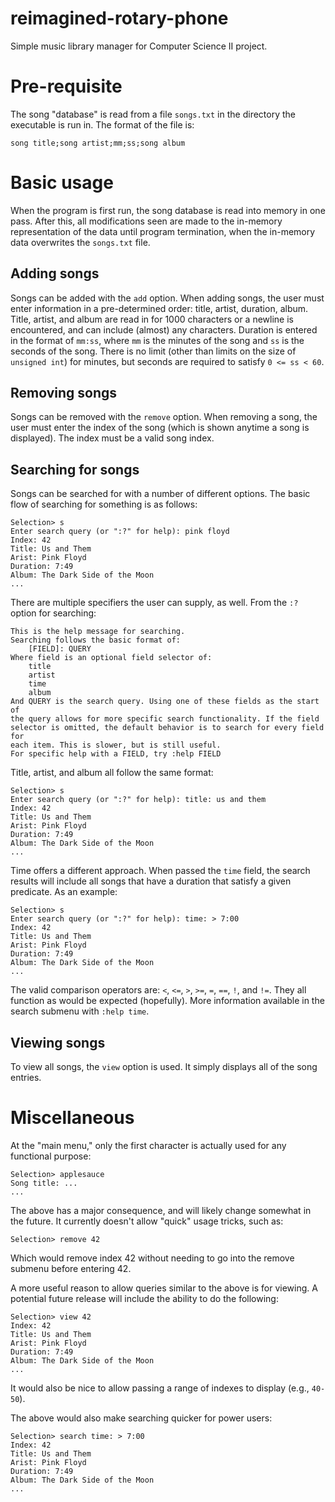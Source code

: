 # reimagined-rotary-phone
Simple music library manager for Computer Science II project.

# Pre-requisite
The song "database" is read from a file `songs.txt` in the directory the
executable is run in. The format of the file is:

```
song title;song artist;mm;ss;song album
```

# Basic usage
When the program is first run, the song database is read into memory in one
pass. After this, all modifications seen are made to the in-memory
representation of the data until program termination, when the in-memory
data overwrites the `songs.txt` file.

## Adding songs
Songs can be added with the `add` option. When adding songs, the user must
enter information in a pre-determined order: title, artist, duration,
album. Title, artist, and album are read in for 1000 characters or a
newline is encountered, and can include (almost) any characters. Duration
is entered in the format of `mm:ss`, where `mm` is the minutes of the song
and `ss` is the seconds of the song. There is no limit (other than limits
on the size of `unsigned int`) for minutes, but seconds are required to
satisfy `0 <= ss < 60`.

## Removing songs
Songs can be removed with the `remove` option. When removing a song, the
user must enter the index of the song (which is shown anytime a song is
displayed). The index must be a valid song index.

## Searching for songs
Songs can be searched for with a number of different options. The basic
flow of searching for something is as follows:

```
Selection> s
Enter search query (or ":?" for help): pink floyd
Index: 42
Title: Us and Them
Arist: Pink Floyd
Duration: 7:49
Album: The Dark Side of the Moon
...
```

There are multiple specifiers the user can supply, as well. From the `:?`
option for searching:

```
This is the help message for searching.
Searching follows the basic format of:
	[FIELD]: QUERY
Where field is an optional field selector of:
	title
	artist
	time
	album
And QUERY is the search query. Using one of these fields as the start of
the query allows for more specific search functionality. If the field
selector is omitted, the default behavior is to search for every field for
each item. This is slower, but is still useful.
For specific help with a FIELD, try :help FIELD
```

Title, artist, and album all follow the same format:

```
Selection> s
Enter search query (or ":?" for help): title: us and them
Index: 42
Title: Us and Them
Arist: Pink Floyd
Duration: 7:49
Album: The Dark Side of the Moon
...
```

Time offers a different approach. When passed the `time` field, the search
results will include all songs that have a duration that satisfy a given
predicate. As an example:

```
Selection> s
Enter search query (or ":?" for help): time: > 7:00
Index: 42
Title: Us and Them
Arist: Pink Floyd
Duration: 7:49
Album: The Dark Side of the Moon
...
```

The valid comparison operators are: `<`, `<=`, `>`, `>=`, `=`, `==`, `!`,
and `!=`. They all function as would be expected (hopefully). More
information available in the search submenu with `:help time`.

## Viewing songs
To view all songs, the `view` option is used. It simply displays all of the
song entries.

# Miscellaneous
At the "main menu," only the first character is actually used for any
functional purpose:

```
Selection> applesauce
Song title: ...
...
```

The above has a major consequence, and will likely change somewhat in the
future. It currently doesn't allow "quick" usage tricks, such as:

```
Selection> remove 42
```

Which would remove index 42 without needing to go into the remove submenu
before entering 42.

A more useful reason to allow queries similar to the above is for viewing.
A potential future release will include the ability to do the following:

```
Selection> view 42
Index: 42
Title: Us and Them
Arist: Pink Floyd
Duration: 7:49
Album: The Dark Side of the Moon
...
```

It would also be nice to allow passing a range of indexes to display (e.g.,
`40-50`).

The above would also make searching quicker for power users:

```
Selection> search time: > 7:00
Index: 42
Title: Us and Them
Arist: Pink Floyd
Duration: 7:49
Album: The Dark Side of the Moon
...
```
